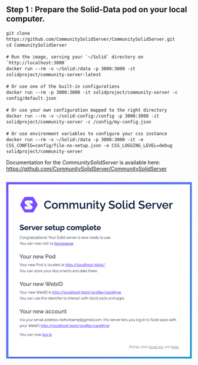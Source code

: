 ## Step 1 : Prepare the Solid-Data pod on your local computer.

```
git clone https://github.com/CommunitySolidServer/CommunitySolidServer.git
cd CommunitySolidServer

# Run the image, serving your `~/Solid` directory on `http://localhost:3000`
docker run --rm -v ~/Solid:/data -p 3000:3000 -it solidproject/community-server:latest

# Or use one of the built-in configurations
docker run --rm -p 3000:3000 -it solidproject/community-server -c config/default.json

# Or use your own configuration mapped to the right directory
docker run --rm -v ~/solid-config:/config -p 3000:3000 -it solidproject/community-server -c /config/my-config.json

# Or use environment variables to configure your css instance
docker run --rm -v ~/Solid:/data -p 3000:3000 -it -e CSS_CONFIG=config/file-no-setup.json -e CSS_LOGGING_LEVEL=debug solidproject/community-server
```

Documentation for the _CommunitySolidServer_ is available here:
https://github.com/CommunitySolidServer/CommunitySolidServer

```
```

![img.png](img.png)